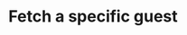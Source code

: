 ---
title: Fetch a specific guest
excerpt: >-
  Fetches detailed information about a guest, including personal data, loyalty
  points, and booking history.
api:
  file: .api_docs.json
  operationId: get_guests-guestid
hidden: false
---